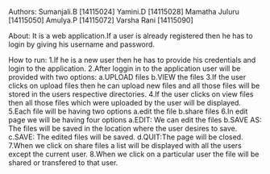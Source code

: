Authors:
Sumanjali.B [14115024]
Yamini.D [14115028]
Mamatha Juluru [14115050]
Amulya.P [14115072]
Varsha Rani [14115090]

About:
It is a web application.If a user is already registered then he has to login by giving his username and password.

How to run:
1.If he is a new user then he has to provide his credentials and login to the application.
2.After loggin in to the application user will be provided with two options:
    a.UPLOAD files
    b.VIEW the files
3.If the user clicks on upload files then he can upload new files and all those files will be stored in the users respective directories.
4.If the user clicks on view files then all those files which were uploaded by the user will be displayed.
5.Each file will be having two options
    a.edit the file
    b.share files
6.In edit page we will be having four options
   a.EDIT: We can edit the files 
   b.SAVE AS: The files will be saved in the location where the user desires to save.
   c.SAVE: The edited files  will be saved.
   d.QUIT:The page will be closed.
7.When we click on share files a list will be displayed with all the users except the current user.
8.When we click on a particular user the file will be shared or transfered to that user.
